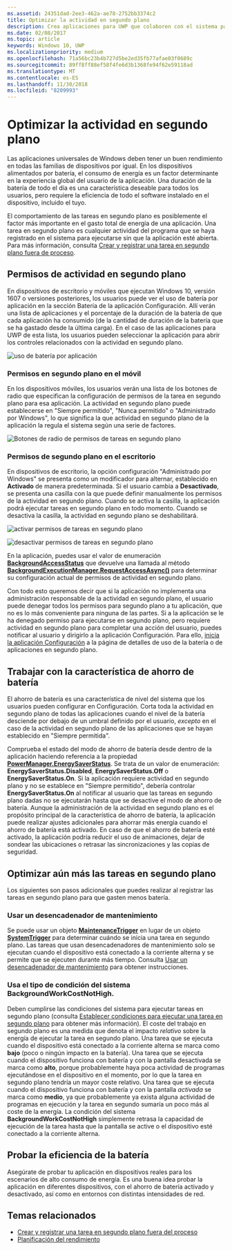 ```yaml
---
ms.assetid: 24351dad-2ee3-462a-ae78-2752bb3374c2
title: Optimizar la actividad en segundo plano
description: Crea aplicaciones para UWP que colaboren con el sistema para usar tareas en segundo plano con un consumo eficiente de la batería.
ms.date: 02/08/2017
ms.topic: article
keywords: Windows 10, UWP
ms.localizationpriority: medium
ms.openlocfilehash: 71a56bc23b4b727d5be2ed35fb77afae03f0689c
ms.sourcegitcommit: 89ff8ff88ef58f4fe6d3b1368fe94f62e59118ad
ms.translationtype: MT
ms.contentlocale: es-ES
ms.lasthandoff: 11/30/2018
ms.locfileid: "8209993"
---
```

# <a name="optimize-background-activity"></a>Optimizar la actividad en segundo plano

Las aplicaciones universales de Windows deben tener un buen rendimiento en todas las familias de dispositivos por igual. En los dispositivos alimentados por batería, el consumo de energía es un factor determinante en la experiencia global del usuario de la aplicación. Una duración de la batería de todo el día es una característica deseable para todos los usuarios, pero requiere la eficiencia de todo el software instalado en el dispositivo, incluido el tuyo. 

El comportamiento de las tareas en segundo plano es posiblemente el factor más importante en el gasto total de energía de una aplicación. Una tarea en segundo plano es cualquier actividad del programa que se haya registrado en el sistema para ejecutarse sin que la aplicación esté abierta. Para más información, consulta [Crear y registrar una tarea en segundo plano fuera de proceso](https://msdn.microsoft.com/windows/uwp/launch-resume/create-and-register-a-background-task).

## <a name="background-activity-permissions"></a>Permisos de actividad en segundo plano

En dispositivos de escritorio y móviles que ejecutan Windows 10, versión 1607 o versiones posteriores, los usuarios puede ver el uso de batería por aplicación en la sección Batería de la aplicación Configuración. Allí verán una lista de aplicaciones y el porcentaje de la duración de la batería de que cada aplicación ha consumido (de la cantidad de duración de la batería que se ha gastado desde la última carga). En el caso de las aplicaciones para UWP de esta lista, los usuarios pueden seleccionar la aplicación para abrir los controles relacionados con la actividad en segundo plano.

![uso de batería por aplicación](images/battery-usage-by-app.png)

### <a name="background-permissions-on-mobile"></a>Permisos en segundo plano en el móvil

En los dispositivos móviles, los usuarios verán una lista de los botones de radio que especifican la configuración de permisos de la tarea en segundo plano para esa aplicación. La actividad en segundo plano puede establecerse en "Siempre permitido", "Nunca permitido" o "Administrado por Windows", lo que significa la que actividad en segundo plano de la aplicación la regula el sistema según una serie de factores. 

![Botones de radio de permisos de tareas en segundo plano](images/background-task-permissions.png)

### <a name="background-permissions-on-desktop"></a>Permisos de segundo plano en el escritorio

En dispositivos de escritorio, la opción configuración "Administrado por Windows" se presenta como un modificador para alternar, establecido en **Activado** de manera predeterminada. Si el usuario cambia a **Desactivado**, se presenta una casilla con la que puede definir manualmente los permisos de la actividad en segundo plano. Cuando se activa la casilla, la aplicación podrá ejecutar tareas en segundo plano en todo momento. Cuando se desactiva la casilla, la actividad en segundo plano se deshabilitará.

![activar permisos de tareas en segundo plano](images/background-task-permissions-on.png)

![desactivar permisos de tareas en segundo plano](images/background-task-permissions-off.png)

En la aplicación, puedes usar el valor de enumeración [**BackgroundAccessStatus**](https://docs.microsoft.com/en-us/uwp/api/windows.applicationmodel.background.backgroundaccessstatus) que devuelve una llamada al método [**BackgroundExecutionManager.RequestAccessAsync()**](https://msdn.microsoft.com/library/windows/apps/windows.applicationmodel.background.backgroundexecutionmanager.requestaccessasync.aspx) para determinar su configuración actual de permisos de actividad en segundo plano.

Con todo esto queremos decir que si la aplicación no implementa una administración responsable de la actividad en segundo plano, el usuario puede denegar todos los permisos para segundo plano a tu aplicación, que no es lo más conveniente para ninguna de las partes. Si a la aplicación se le ha denegado permiso para ejecutarse en segundo plano, pero requiere actividad en segundo plano para completar una acción del usuario, puedes notificar al usuario y dirigirlo a la aplicación Configuración. Para ello, [inicia la aplicación Configuración](https://docs.microsoft.com/en-us/windows/uwp/launch-resume/launch-settings-app) a la página de detalles de uso de la batería o de aplicaciones en segundo plano.

## <a name="work-with-the-battery-saver-feature"></a>Trabajar con la característica de ahorro de batería
El ahorro de batería es una característica de nivel del sistema que los usuarios pueden configurar en Configuración. Corta toda la actividad en segundo plano de todas las aplicaciones cuando el nivel de la batería desciende por debajo de un umbral definido por el usuario, *excepto* en el caso de la actividad en segundo plano de las aplicaciones que se hayan establecido en "Siempre permitida".

Comprueba el estado del modo de ahorro de batería desde dentro de la aplicación haciendo referencia a la propiedad [**PowerManager.EnergySaverStatus**](https://docs.microsoft.com/en-us/uwp/api/windows.system.power.energysaverstatus). Se trata de un valor de enumeración: **EnergySaverStatus.Disabled**, **EnergySaverStatus.Off** o **EnergySaverStatus.On**. Si la aplicación requiere actividad en segundo plano y no se establece en "Siempre permitido", debería controlar **EnergySaverStatus.On** al notificar al usuario que las tareas en segundo plano dadas no se ejecutarán hasta que se desactive el modo de ahorro de batería. Aunque la administración de la actividad en segundo plano es el propósito principal de la característica de ahorro de batería, la aplicación puede realizar ajustes adicionales para ahorrar más energía cuando el ahorro de batería está activado.  En caso de que el ahorro de batería esté activado, la aplicación podría reducir el uso de animaciones, dejar de sondear las ubicaciones o retrasar las sincronizaciones y las copias de seguridad. 

## <a name="further-optimize-background-tasks"></a>Optimizar aún más las tareas en segundo plano
Los siguientes son pasos adicionales que puedes realizar al registrar las tareas en segundo plano para que gasten menos batería.

### <a name="use-a-maintenance-trigger"></a>Usar un desencadenador de mantenimiento 
Se puede usar un objeto [**MaintenanceTrigger**](https://msdn.microsoft.com/library/windows/apps/windows.applicationmodel.background.maintenancetrigger.aspx) en lugar de un objeto [**SystemTrigger**](https://msdn.microsoft.com/library/windows/apps/windows.applicationmodel.background.systemtrigger.aspx) para determinar cuándo se inicia una tarea en segundo plano. Las tareas que usan desencadenadores de mantenimiento solo se ejecutan cuando el dispositivo está conectado a la corriente alterna y se permite que se ejecuten durante más tiempo. Consulta [Usar un desencadenador de mantenimiento](https://msdn.microsoft.com/windows/uwp/launch-resume/use-a-maintenance-trigger) para obtener instrucciones.

### <a name="use-the-backgroundworkcostnothigh-system-condition-type"></a>Usa el tipo de condición del sistema **BackgroundWorkCostNotHigh**.
Deben cumplirse las condiciones del sistema para ejecutar tareas en segundo plano (consulta [Establecer condiciones para ejecutar una tarea en segundo plano](https://msdn.microsoft.com/windows/uwp/launch-resume/set-conditions-for-running-a-background-task) para obtener más información). El coste del trabajo en segundo plano es una medida que denota el impacto *relativo* sobre la energía de ejecutar la tarea en segundo plano. Una tarea que se ejecuta cuando el dispositivo está conectado a la corriente alterna se marca como **bajo** (poco o ningún impacto en la batería). Una tarea que se ejecuta cuando el dispositivo funciona con batería y con la pantalla desactivada se marca como **alto**, porque probablemente haya poca actividad de programas ejecutándose en el dispositivo en el momento, por lo que la tarea en segundo plano tendría un mayor coste relativo. Una tarea que se ejecuta cuando el dispositivo funciona con batería y con la pantalla *activada* se marca como **medio**, ya que probablemente ya exista alguna actividad de programas en ejecución y la tarea en segundo sumaría un poco más al coste de la energía. La condición del sistema **BackgroundWorkCostNotHigh** simplemente retrasa la capacidad de ejecución de la tarea hasta que la pantalla se active o el dispositivo esté conectado a la corriente alterna.

## <a name="test-battery-efficiency"></a>Probar la eficiencia de la batería

Asegúrate de probar tu aplicación en dispositivos reales para los escenarios de alto consumo de energía. Es una buena idea probar la aplicación en diferentes dispositivos, con el ahorro de batería activado y desactivado, así como en entornos con distintas intensidades de red.

## <a name="related-topics"></a>Temas relacionados

* [Crear y registrar una tarea en segundo plano fuera del proceso](https://msdn.microsoft.com/windows/uwp/launch-resume/create-and-register-a-background-task)  
* [Planificación del rendimiento](https://msdn.microsoft.com/windows/uwp/debug-test-perf/planning-and-measuring-performance)  

